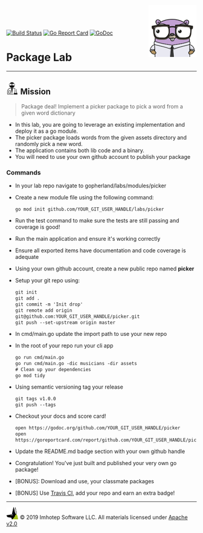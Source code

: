 <img src="../../assets/gophernand.png" align="right" width="128" height="auto"/>

<br/>
<br/>
<br/>

[![Build Status](https://travis-ci.org/derailed/picker.svg?branch=master)](https://travis-ci.org/derailed/picker)
[![Go Report Card](https://goreportcard.com/badge/github.com/derailed/picker)](https://goreportcard.com/report/github.com/derailed/picker)
[![GoDoc](https://godoc.org/github.com/derailed/picker?status.svg)](http://godoc.org/github.com/derailed/picker)

# Package Lab

---
## <img src="../../assets/lab.png" width="auto" height="32"/> Mission

> Package deal! Implement a picker package to pick a word from a given word dictionary

* In this lab, you are going to leverage an existing implementation and deploy it as a go module.
* The picker package loads words from the given assets directory and randomly pick a new word.
* The application contains both lib code and a binary.
* You will need to use your own github account to publish your package

### Commands

* In your lab repo navigate to gopherland/labs/modules/picker
* Create a new module file using the following command:
  ```shell
  go mod init github.com/YOUR_GIT_USER_HANDLE/labs/picker
  ```
* Run the test command to make sure the tests are still passing and coverage is good!
* Run the main application and ensure it's working correctly
* Ensure all exported items have documentation and code coverage is adequate
* Using your own github account, create a new public repo named **picker**
* Setup your git repo using:
  ```shell
  git init
  git add .
  git commit -m 'Init drop'
  git remote add origin git@github.com:YOUR_GIT_USER_HANDLE/picker.git
  git push --set-upstream origin master
  ```
* In cmd/main.go update the import path to use your new repo
* In the root of your repo run your cli app
  ```shell
  go run cmd/main.go
  go run cmd/main.go -dic musicians -dir assets
  # Clean up your dependencies
  go mod tidy
  ```
* Using semantic versioning tag your release
  ```shell
  git tags v1.0.0
  git push --tags
  ```
* Checkout your docs and score card!
  ```shell
  open https://godoc.org/github.com/YOUR_GIT_USER_HANDLE/picker
  open https://goreportcard.com/report/github.com/YOUR_GIT_USER_HANDLE/picker
  ```
* Update the README.md badge section with your own github handle
* Congratulation! You've just built and published your very own go package!

* [BONUS]: Download and use, your classmate packages
* [BONUS] Use [Travis CI](https://travis-ci.org), add your repo and earn an extra badge!

---
<img src="../../assets/imhotep_logo.png" width="32" height="auto"/> © 2019 Imhotep Software LLC.
All materials licensed under [Apache v2.0](http://www.apache.org/licenses/LICENSE-2.0)